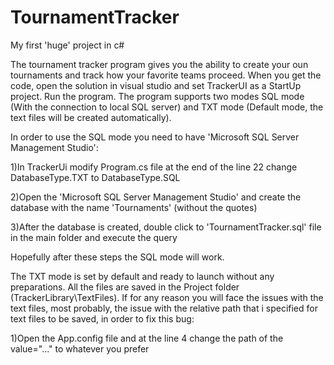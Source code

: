 # TournamentTracker
My first 'huge' project in c# 

The tournament tracker program gives you the ability to create your oun tournaments and track how your favorite teams proceed.
When you get the code, open the solution in visual studio and set TrackerUI as a StartUp project. Run the program.
The program supports two modes SQL mode (With the connection to local SQL server) and TXT mode (Default mode, the text files will be created automatically). 

In order to use the SQL mode you need to have 'Microsoft SQL Server Management Studio':

1)In TrackerUi modify Program.cs file at the end of the line 22 change DatabaseType.TXT to DatabaseType.SQL 

2)Open the 'Microsoft SQL Server Management Studio' and create the database with the name 'Tournaments' (without the quotes)

3)After the database is created, double click to 'TournamentTracker.sql' file in the main folder and execute the query

Hopefully after these steps the SQL mode will work.  

The TXT mode is set by default and ready to launch without any preparations.
All the files are saved in the Project folder (TrackerLibrary\TextFiles). If for any reason you will face the issues with the text files,
most probably, the issue with the relative path that i specified for text files to be saved, in order to fix this bug:

1)Open the App.config file and at the line 4  change the path of the value="..." to whatever you prefer
